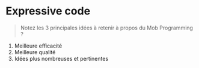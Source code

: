 # Expressive code

> Notez les 3 principales idées à retenir à propos du Mob Programming ?

1. Meilleure  efficacité
2. Meilleure qualité
3. Idées plus nombreuses et pertinentes
